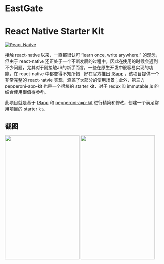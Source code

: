 # EastGate
React Native Starter Kit
===
[![React Native](https://img.shields.io/badge/react%20native-0.30-brightgreen.svg)](https://github.com/facebook/react-native)

接触 react-native 以来，一直都很认可 “learn once, write anywhere.” 的观念，但由于 react-native 还正处于一个不断发展的过程中，因此在使用的时候会遇到不少问题，尤其对于刚接触JS的新手而言，一些在原生开发中很容易实现的功能，在 react-native 中都变得不知所措；好在官方推出 [f8app](https://github.com/fbsamples/f8app) ，该项目提供一个非常完整的 react-natvie 实现，涵盖了大部分的使用场景；此外，第三方 [pepperoni-app-kit](https://github.com/futurice/pepperoni-app-kit) 也是一个很棒的 starter kit，对于 redux 和 immutable.js 的结合使用很值得参考。

此项目就是基于 [f8app](https://github.com/fbsamples/f8app) 和 [pepperoni-app-kit](https://github.com/futurice/pepperoni-app-kit) 进行精简和修改，创建一个满足常用项目的 starter kit。
 
## 截图
<img src="http://7xlphv.com1.z0.glb.clouddn.com/develop/eastgate/screenshot_ios.png" width="240px" height="400px" />  <img src="http://7xlphv.com1.z0.glb.clouddn.com/develop/eastgate/screenshot_android.png" width="240px" height="400px"/>

